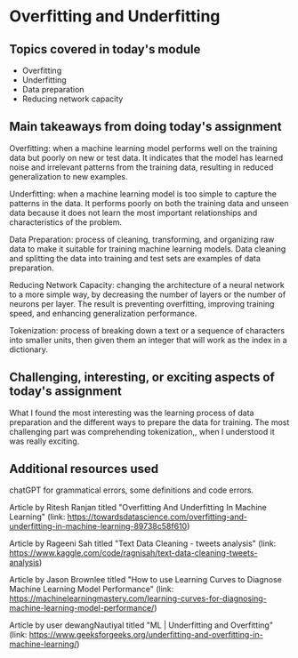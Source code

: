 # Overfitting and Underfitting

## Topics covered in today's module
* Overfitting
* Underfitting
* Data preparation
* Reducing network capacity

## Main takeaways from doing today's assignment
Overfitting: when a machine learning model performs well on the training data but poorly on new or test data. It indicates that the model has learned noise and irrelevant patterns from the training data, resulting in reduced generalization to new examples.

Underfitting: when a machine learning model is too simple to capture the patterns in the data. It performs poorly on both the training data and unseen data because it does not learn the most important relationships and characteristics of the problem.

Data Preparation: process of cleaning, transforming, and organizing raw data to make it suitable for training machine learning models.  Data cleaning and splitting the data into training and test sets are examples of data preparation.

Reducing Network Capacity: changing the architecture of a neural network to a more simple way, by decreasing the number of layers or the number of neurons per layer. The result is preventing overfitting, improving training speed, and enhancing generalization performance.

Tokenization:  process of breaking down a text or a sequence of characters into smaller units, then given them an integer that will work as the index in a dictionary.

## Challenging, interesting, or exciting aspects of today's assignment
What I found the most interesting was the learning process of data preparation and the different ways to prepare the data for training. The most challenging part was  comprehending tokenization,, when I understood it was really exciting. 

## Additional resources used 
chatGPT for grammatical errors, some definitions and code errors.

Article by Ritesh Ranjan titled "Overfitting And Underfitting In Machine Learning" (link: https://towardsdatascience.com/overfitting-and-underfitting-in-machine-learning-89738c58f610) 

Article by Rageeni Sah titled "Text Data Cleaning - tweets analysis" (link: https://www.kaggle.com/code/ragnisah/text-data-cleaning-tweets-analysis)

Article by Jason Brownlee titled "How to use Learning Curves to Diagnose Machine Learning Model Performance" (link: https://machinelearningmastery.com/learning-curves-for-diagnosing-machine-learning-model-performance/)

Article by user dewangNautiyal titled "ML | Underfitting and Overfitting" (link: https://www.geeksforgeeks.org/underfitting-and-overfitting-in-machine-learning/)
